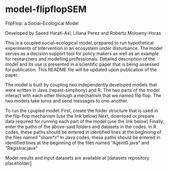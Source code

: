 # model-flipflopSEM

FlipFlop: a Social-Ecological Model

Developed by Saeed Harati-Asl, Liliana Perez and Roberto Molowny-Horas

This is a coupled social-ecological model, prepared to run hypothetical experiments of intervention in an ecosystem under disturbance. The model serves as a decision support tool for policy makers as well as an example for researchers and modelling professionals. Detailed description of the model and its use is presented in a scientific paper that is being assessed for publication. This README file will be updated upon publication of the paper.

The model is built by coupling two independently developed models that were written in Java (repast-simphony) and R. The two parts of the model interact with each other through a mechanism that we named flip flop. The two models take turns and send messages to one-another.

To run the coupled model: First, create the folder structure that is used in the flip-flop mechanism (use the link below) Next, download or prepare data required for running each part of the model (use the link below) Finally, enter the paths of the above-said folders and datasets in the codes. In R codes, these paths should be entered in identified lines at the beginning of the files named "share*.r" In Java codes, these paths should be entered in identified lines at the beginning of the files named "AgentG.java" and "Registrar.java"

Model results and input datasets are available at [datasets repository placeholder]
